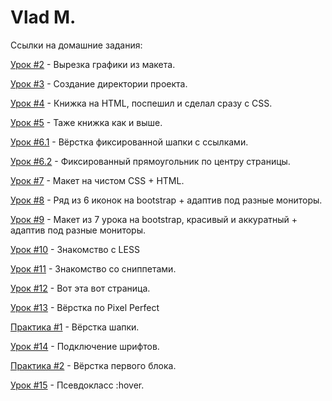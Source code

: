 # Vlad M.

Ссылки на домашние задания:

<a target="_blank" href="https://github.com/Falomaly/glo-academy-homeworks/tree/WlldBranch/GLO-Academy/first-lesson">Урок #2</a> - Вырезка графики из макета.

<a target="_blank" href="https://github.com/Falomaly/glo-academy-homeworks/tree/WlldBranch/GLO-Academy/second-lesson">Урок #3</a> - Создание директории проекта.

<a target="_blank" href="https://codepen.io/Falomaly/pen/xxJQZdj">Урок #4</a> - Книжка на HTML, поспешил и сделал сразу с CSS.

<a target="_blank" href="https://codepen.io/Falomaly/pen/xxJQZdj">Урок #5</a> - Таже книжка как и выше.

<a target="_blank" href="https://codepen.io/Falomaly/pen/poZqzzr">Урок #6.1</a> - Вёрстка фиксированной шапки с ссылками.

<a target="_blank" href="https://codepen.io/Falomaly/pen/xxJmKRM">Урок #6.2</a> - Фиксированный прямоугольник по центру страницы.

<a target="_blank" href="https://disk.yandex.lv/d/GqvCGZQyWwCnQA">Урок #7</a> - Макет на чистом CSS + HTML.

<a target="_blank" href="https://disk.yandex.lv/d/wXIDgSjL4RluLQ">Урок #8</a> - Ряд из 6 иконок на bootstrap + адаптив под разные мониторы.

<a target="_blank" href="https://disk.yandex.lv/d/fgbg0yufIlMnJA">Урок #9</a> - Макет из 7 урока на bootstrap, красивый и аккуратный + адаптив под разные мониторы.

<a target="_blank" href="https://github.com/Falomaly/glo-academy-homeworks/blob/WlldBranch/GLO-Academy/lesson-ten/main.less">Урок #10</a> - Знакомство с LESS

<a target="_blank" href="https://github.com/Falomaly/glo-academy-homeworks/tree/WlldBranch/GLO-Academy/lesson-eleven">Урок #11</a> - Знакомство со сниппетами.

<a target="_blank" href="https://falomaly.github.io/glo-academy-homeworks/">Урок #12</a> - Вот эта вот страница.

<a target="_blank" href="https://falomaly.github.io/glo-academy-homeworks/GLO-Academy/lesson-thirteen/">Урок #13</a> - Вёрстка по Pixel Perfect

<a target="_blank" href="https://falomaly.github.io/glo-academy-homeworks/GLO-Academy/practice-project/src/">Практика #1</a> - Вёрстка шапки.

<a target="_blank" href="https://falomaly.github.io/glo-academy-homeworks/GLO-Academy/lesson-fourteen/">Урок #14</a> - Подключение шрифтов.

<a target="_blank" href="https://falomaly.github.io/glo-academy-homeworks/GLO-Academy/practice-project/src/">Практика #2</a> - Вёрстка первого блока.

<a target="_blank" href="https://falomaly.github.io/glo-academy-homeworks/GLO-Academy/lesson-fiftheen/">Урок #15</a> - Псевдокласс :hover.

